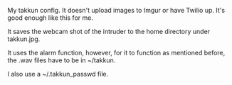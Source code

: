 My takkun config. It doesn't upload images to Imgur or have Twilio up. It's good enough like this for me.

It saves the webcam shot of the intruder to the home directory under takkun.jpg.

It uses the alarm function, however, for it to function as mentioned before, the .wav files have to be in ~/takkun.

I also use a ~/.takkun_passwd file.